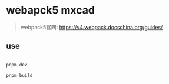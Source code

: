# webapck5 mxcad

> webpack5官网: <https://v4.webpack.docschina.org/guides/>

## use

```bash

pnpm dev

pnpm build

```
